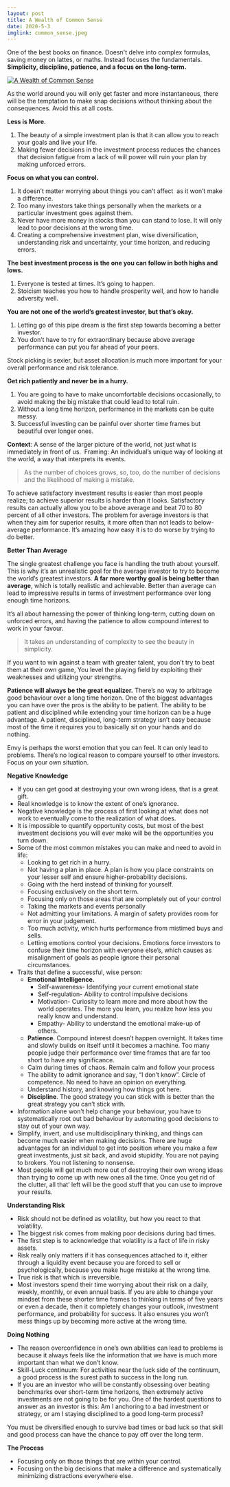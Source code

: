 ```yaml
---
layout: post
title: A Wealth of Common Sense
date: 2020-5-3
imglink: common_sense.jpeg
---
```


One of the best books on finance. Doesn't delve into complex formulas, saving money on lattes, or maths. Instead focuses the fundamentals. **Simplicity, discipline, patience, and a focus on the long-term.** 

<div class="book centered">
  <a target="_blank" href="/images/books/{{ page.imglink }}">
    <img src="/images/books/{{ page.imglink }}" alt="A Wealth of Common Sense">
  </a>
</div> 

As the world around you will only get faster and more instantaneous, there will be the temptation to make snap decisions without thinking about the consequences. Avoid this at all costs. 

**Less is More.** 

1. The beauty of a simple investment plan is that it can allow you to reach your goals and live your life. 
2. Making fewer decisions in the investment process reduces the chances that decision fatigue from a lack of will power will ruin your plan by making unforced errors. 

**Focus on what you can control.** 

1. It doesn’t matter worrying about things you can’t affect  as it won’t make a difference. 
2. Too many investors take things personally when the markets or a particular investment goes against them. 
3. Never have more money in stocks than you can stand to lose. It will only lead to poor decisions at the wrong time. 
4. Creating a comprehensive investment plan, wise diversification, understanding risk and uncertainty, your time horizon, and reducing errors. 

**The best investment process is the one you can follow in both highs and lows.**

1. Everyone is tested at times. It’s going to happen. 
2. Stoicism teaches you how to handle prosperity well, and how to handle adversity well. 

**You are not one of the world’s greatest investor, but that’s okay.**

1. Letting go of this pipe dream is the first step towards becoming a better investor. 
2. You don’t have to try for extraordinary because above average performance can put you far ahead of your peers. 

Stock picking is sexier, but asset allocation is much more important for your overall performance and risk tolerance. 

**Get rich patiently and never be in a hurry.** 

1. You are going to have to make uncomfortable decisions occasionally, to avoid making the big mistake that could lead to total ruin. 
2. Without a long time horizon, performance in the markets can be quite messy. 
3. Successful investing can be painful over shorter time frames but beautiful over longer ones. 

**Context**: A sense of the larger picture of the world, not just what is immediately in front of us. 
Framing: An individual’s unique way of looking at the world, a way that interprets its events. 

> As the number of choices grows, so, too, do the number of decisions and the likelihood of making a mistake. 

To achieve satisfactory investment results is easier than most people realize; to achieve superior results is harder than it looks. Satisfactory results can actually allow you to be above average and beat 70 to 80 percent of all other investors. The problem for average investors is that when they aim for superior results, it more often than not leads to below-average performance. It’s amazing how easy it is to do worse by trying to do better. 

**Better Than Average**

The single greatest challenge you face is handling the truth about yourself. This is why it’s an unrealistic goal for the average investor to try to become the world’s greatest investors. **A far more worthy goal is being better than average**, which is totally realistic and achievable. Better than average can lead to impressive results in terms of investment performance over long enough time horizons. 

It’s all about harnessing the power of thinking long-term, cutting down on unforced errors, and having the patience to allow compound interest to work in your favour. 

> It takes an understanding of complexity to see the beauty in simplicity. 

If you want to win against a team with greater talent, you don’t try to beat them at their own game, You level the playing field by exploiting their weaknesses and utilizing your strengths. 

**Patience will always be the great equalizer.** There’s no way to arbitrage good behaviour over a long time horizon. One of the biggest advantages you can have over the pros is the ability to be patient. The ability to be patient and disciplined while extending your time horizon can be a huge advantage. A patient, disciplined, long-term strategy isn’t easy because most of the time it requires you to basically sit on your hands and do nothing. 

Envy is perhaps the worst emotion that you can feel. It can only lead to problems. There’s no logical reason to compare yourself to other investors. Focus on your own situation. 

**Negative Knowledge**

- If you can get good at destroying your own wrong ideas, that is a great gift. 
- Real knowledge is to know the extent of one’s ignorance. 
- Negative knowledge is the process of first looking at what does not work to eventually come to the realization of what does. 
- It is impossible to quantify opportunity costs, but most of the best investment decisions you will ever make will be the opportunities you turn down. 
- Some of the most common mistakes you can make and need to avoid in life:
	- Looking to get rich in a hurry. 
	- Not having a plan in place. A plan is how you place constraints on your lesser self and ensure higher-probability decisions. 
	- Going with the herd instead of thinking for yourself.
	- Focusing exclusively on the short term.
	- Focusing only on those areas that are completely out of your control
	- Taking the markets and events personally
	- Not admitting your limitations. A margin of safety provides room for error in your judgement. 
	- Too much activity, which hurts performance from mistimed buys and sells. 
	- Letting emotions control your decisions. Emotions force investors to confuse their time horizon with everyone else’s, which causes as misalignment of goals as people ignore their personal circumstances. 
- Traits that define a successful, wise person:
	- **Emotional Intelligence.** 
		- Self-awareness- Identifying your current emotional state  
		- Self-regulation- Ability to control impulsive decisions
		- Motivation- Curiosity to learn more and more about how the world operates. The more you learn, you realize how less you really know and understand. 
		- Empathy- Ability to understand the emotional make-up of others. 
	- **Patience**. Compound interest doesn’t happen overnight. It takes time and slowly builds on itself until it becomes a machine. Too many people judge their performance over time frames that are far too short to have any significance. 
	- Calm during times of chaos. Remain calm and follow your process
	- The ability to admit ignorance and say, “I don’t know”. Circle of competence. No need to have an opinion on everything. 
	- Understand history, and knowing how things got here. 
	- **Discipline**. The good strategy you can stick with is better than the great strategy you can’t stick with. 
- Information alone won’t help change your behaviour, you have to systematically root out bad behaviour by automating good decisions to stay out of your own way. 
- Simplify, invert, and use multidisciplinary thinking, and things can become much easier when making decisions. There are huge advantages for an individual to get into position where you make a few great investments, just sit back, and avoid stupidity. You are not paying to brokers. You not listening to nonsense. 
- Most people will get much more out of destroying their own wrong ideas than trying to come up with new ones all the time. Once you get rid of the clutter, all that’ left will be the good stuff that you can use to improve your results. 

**Understanding Risk**

- Risk should not be defined as volatility, but how you react to that volatility. 
- The biggest risk comes from making poor decisions during bad times. 
- The first step is to acknowledge that volatility is a fact of life in risky assets. 
- Risk really only matters if it has consequences attached to it, either through a liquidity event because you are forced to sell or psychologically, because you make huge mistake at the wrong time. 
- True risk is that which is irreversible. 
- Most investors spend their time worrying about their risk on a daily, weekly, monthly, or even annual basis. If you are able to change your mindset from these shorter time frames to thinking in terms of five years or even a decade, then it completely changes your outlook, investment performance, and probability for success. It also ensures you won’t mess things up by becoming more active at the wrong time. 

**Doing Nothing**

- The reason overconfidence in one’s own abilities can lead to problems is because it always feels like the information that we have is much more important than what we don’t know. 
- Skill-Luck continuum: For activities near the luck side of the continuum, a good process is the surest path to success in the long run. 
- If you are an investor who will be constantly obsessing over beating benchmarks over short-term time horizons, then extremely active investments are not going to be for you. One of the hardest questions to answer as an investor is this: Am I anchoring to a bad investment or strategy, or am I staying disciplined to a good long-term process?

You must be diversified enough to survive bad times or bad luck so that skill and good process can have the chance to pay off over the long term. 

**The Process**

- Focusing only on those things that are within your control. 
- Focusing on the big decisions that make a difference and systematically minimizing distractions everywhere else. 